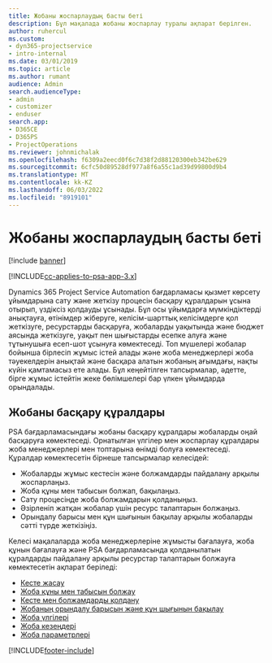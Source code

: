 ```yaml
---
title: Жобаны жоспарлаудың басты беті
description: Бұл мақалада жобаны жоспарлау туралы ақпарат берілген.
author: ruhercul
ms.custom:
- dyn365-projectservice
- intro-internal
ms.date: 03/01/2019
ms.topic: article
ms.author: rumant
audience: Admin
search.audienceType:
- admin
- customizer
- enduser
search.app:
- D365CE
- D365PS
- ProjectOperations
ms.reviewer: johnmichalak
ms.openlocfilehash: f6309a2eecd0f6c7d38f2d88120300eb342be629
ms.sourcegitcommit: 6cfc50d89528df977a8f6a55c1ad39d99800d9b4
ms.translationtype: MT
ms.contentlocale: kk-KZ
ms.lasthandoff: 06/03/2022
ms.locfileid: "8919101"
---
```

# <a name="project-planning-home-page"></a>Жобаны жоспарлаудың басты беті

[!include [banner](../includes/psa-now-project-operations.md)]

[!INCLUDE[cc-applies-to-psa-app-3.x](../includes/cc-applies-to-psa-app-3x.md)]

Dynamics 365 Project Service Automation бағдарламасы қызмет көрсету ұйымдарына сату және жеткізу процесін басқару құралдарын ұсына отырып, үздіксіз қолдауды ұсынады. Бұл осы ұйымдарға мүмкіндіктерді анықтауға, өтінімдер жіберуге, келісім-шарттық келісімдерге қол жеткізуге, ресурстарды басқаруға, жобаларды уақытында және бюджет аясында жеткізуге, уақыт пен шығыстарды есепке алуға және тұтынушыға есеп-шот ұсынуға көмектеседі. Топ мүшелері жобалар бойынша бірлесіп жұмыс істей алады және жоба менеджерлері жоба тәуекелдерін анықтай және басқара алатын жобаның ағымдағы, нақты күйін қамтамасыз ете алады. Бұл кеңейтілген тапсырмалар, әдетте, бірге жұмыс істейтін жеке бөлімшелері бар үлкен ұйымдарда орындалады.

## <a name="project-management-tools"></a>Жобаны басқару құралдары

PSA бағдарламасындағы жобаны басқару құралдары жобаларды оңай басқаруға көмектеседі. Орнатылған үлгілер мен жоспарлау құралдары жоба менеджерлері мен топтарына өнімді болуға көмектеседі. Құралдар көмектесетін бірнеше тапсырмалар келесідей:

- Жобаларды жұмыс кестесін және болжамдарды пайдалану арқылы жоспарлаңыз.
- Жоба құны мен табысын болжап, бақылаңыз.
- Сату процесінде жоба болжамдарын қолданыңыз.
- Әзірленіп жатқан жобалар үшін ресурс талаптарын болжаңыз.
- Орындалу барысы мен құн шығынын бақылау арқылы жобаларды сәтті түрде жеткізіңіз.

Келесі мақалаларда жоба менеджерлеріне жұмысты бағалауға, жоба құнын бағалауға және PSA бағдарламасында қолданылатын құралдарды пайдалану арқылы ресурстар талаптарын болжауға көмектесетін ақпарат беріледі:

- [Кесте жасау](project-creating.md)
- [Жоба құны мен табысын болжау](project-estimating.md)
- [Кесте мен болжамдарды қолдану](project-leveraging.md)
- [Жобаның орындалу барысын және құн шығынын бақылау](project-tracking.md)
- [Жоба үлгілері](project-templates.md)
- [Жоба кезеңдері](project-stages.md)
- [Жоба параметрлері](project-settings.md)


[!INCLUDE[footer-include](../includes/footer-banner.md)]
